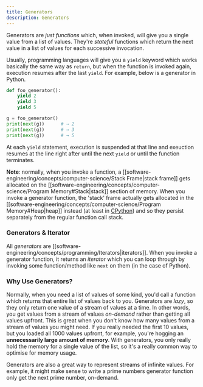 ```yaml
---
title: Generators
description: Generators
---
```


Generators are *just functions* which, when invoked, will give you a single value from a list of values. They're *stateful* functions which return the next value in a list of values for each successive invocation.

Usually, programming languages will give you a `yield` keyword which works basically the same way as `return`, but when the function is invoked again, execution resumes after the last `yield`. For example, below is a generator in Python.
```python
def foo_generator():
	yield 2
	yield 3
	yield 5

g = foo_generator()
print(next(g))      # → 2
print(next(g))      # → 3
print(next(g))      # → 5
```
At each `yield` statement, execution is suspended at that line and exeuction resumes at the line right after until the next `yield` or until the function terminates.

**Note**: normally, when you invoke a function, a [[software-engineering/concepts/computer-science/Stack Frame|stack frame]] gets allocated on the [[software-engineering/concepts/computer-science/Program Memory#Stack|stack]] section of memory. When you invoke a generator function, the 'stack' frame actually gets allocated in the [[software-engineering/concepts/computer-science/Program Memory#Heap|heap]] instead (at least in [CPython](https://github.com/python/cpython)) and so they persist separately from the regular function call stack.

### Generators & Iterator
All *generators* are [[software-engineering/concepts/programming/Iterators|iterators]]. When you invoke a generator function, it returns an *iterator* which you can loop through by invoking some function/method like `next` on them (in the case of Python).

### Why Use Generators?
Normally, when you need a list of values of some kind, you'd call a function which returns that entire list of values back to you. Generators are *lazy*, so they only return one value of a stream of values at a time. In other words, you get values from a stream of values *on-demand* rather than getting all values upfront. This is great when you don't know how many values from a stream of values you might need. If you really needed the first 10 values, but you loaded all 1000 values upfront, for example, you're hogging an **unnecessarily large amount of memory**. With generators, you only really hold the memory for a single value of the list, so it's a really common way to optimise for memory usage.

Generators are also a great way to represent streams of infinite values. For example, it might make sense to write a prime numbers generator function only get the next prime number, on-demand.
